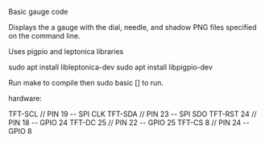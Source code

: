 Basic gauge code

Displays the a gauge with the dial, needle, and shadow PNG files specified on the command line.

Uses pigpio and leptonica libraries

sudo apt install libleptonica-dev
sudo apt install libpigpio-dev

Run make to compile then sudo basic <dial png> <pointer png> [<shadow png>] to run.

hardware:

TFT-SCL             // PIN 19 -- SPI CLK
TFT-SDA             // PIN 23 -- SPI SDO
TFT-RST        24   // PIN 18 -- GPIO 24
TFT-DC         25   // PIN 22 -- GPIO 25
TFT-CS          8   // PIN 24 -- GPIO  8

